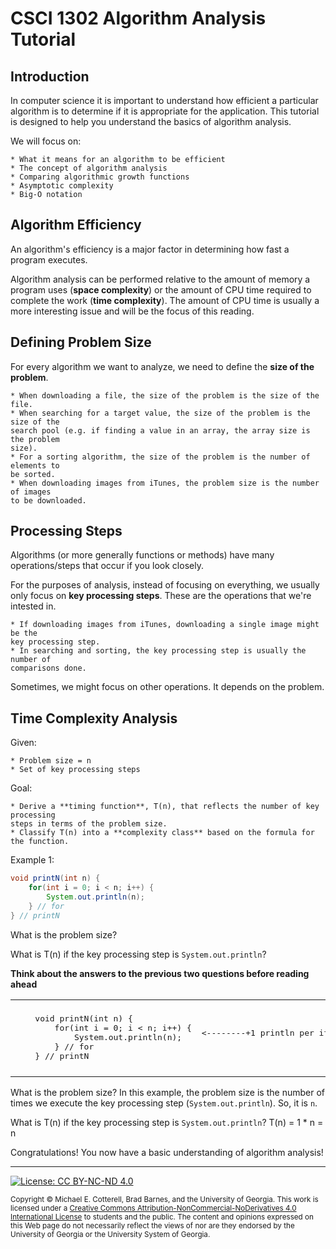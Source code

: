 # CSCI 1302 Algorithm Analysis Tutorial

## Introduction

In computer science it is important to understand how efficient a particular algorithm
is to determine if it is appropriate for the application. This tutorial is designed to
help you understand the basics of algorithm analysis.

We will focus on:

    * What it means for an algorithm to be efficient
    * The concept of algorithm analysis
    * Comparing algorithmic growth functions
    * Asymptotic complexity
    * Big-O notation

## Algorithm Efficiency

An algorithm's efficiency is a major factor in determining how fast a program executes.

Algorithm analysis can be performed relative to the amount of memory a program uses
(**space complexity**) or the amount of CPU time required to complete the work
(**time complexity**). The amount of CPU time is usually a more interesting issue and
will be the focus of this reading.

## Defining Problem Size

For every algorithm we want to analyze, we need to define the **size of the problem**.

    * When downloading a file, the size of the problem is the size of the file.
    * When searching for a target value, the size of the problem is the size of the
    search pool (e.g. if finding a value in an array, the array size is the problem
    size).
    * For a sorting algorithm, the size of the problem is the number of elements to
    be sorted.
    * When downloading images from iTunes, the problem size is the number of images
    to be downloaded.

## Processing Steps

Algorithms (or more generally functions or methods) have many operations/steps that
occur if you look closely.

For the purposes of analysis, instead of focusing on everything, we usually only focus
on **key processing steps**. These are the operations that we're intested in.

    * If downloading images from iTunes, downloading a single image might be the
    key processing step.
    * In searching and sorting, the key processing step is usually the number of
    comparisons done.

Sometimes, we might focus on other operations. It depends on the problem.

## Time Complexity Analysis

Given:
    
    * Problem size = n
    * Set of key processing steps

Goal:
    
    * Derive a **timing function**, T(n), that reflects the number of key processing
    steps in terms of the problem size.
    * Classify T(n) into a **complexity class** based on the formula for the function.


Example 1:

```java    
void printN(int n) {
    for(int i = 0; i < n; i++) {
        System.out.println(n);
    } // for
} // printN
```
    
What is the problem size?

What is T(n) if the key processing step is `System.out.println`?

**Think about the answers to the previous two questions before reading ahead**

<table>
   <tr>
      <td>
         <pre>    void printN(int n) {
        for(int i = 0; i < n; i++) {
            System.out.println(n);
        } // for
    } // printN </pre>
      </td>
      <td>   
         <pre>
                                +---+
                                    |
<--------+1 println per iteration   | n iterations
                                    |
                                +---+
         </pre>
      </td>
   </tr>
</table>
   
What is the problem size?
In this example, the problem size is the number of times we execute the key processing
step (`System.out.println`). So, it is `n`.
    
What is T(n) if the key processing step is `System.out.println`?
T(n) = 1 * n = n
    
Congratulations! You now have a basic understanding of algorithm analysis!

<hr/>

[![License: CC BY-NC-ND 4.0](https://img.shields.io/badge/License-CC%20BY--NC--ND%204.0-lightgrey.svg)](http://creativecommons.org/licenses/by-nc-nd/4.0/)

<small>
Copyright &copy; Michael E. Cotterell, Brad Barnes, and the University of Georgia.
This work is licensed under a <a rel="license" href="http://creativecommons.org/licenses/by-nc-nd/4.0/">Creative Commons Attribution-NonCommercial-NoDerivatives 4.0 International License</a> to students and the public.
The content and opinions expressed on this Web page do not necessarily reflect the views of nor are they endorsed by the University of Georgia or the University System of Georgia.
</small>
